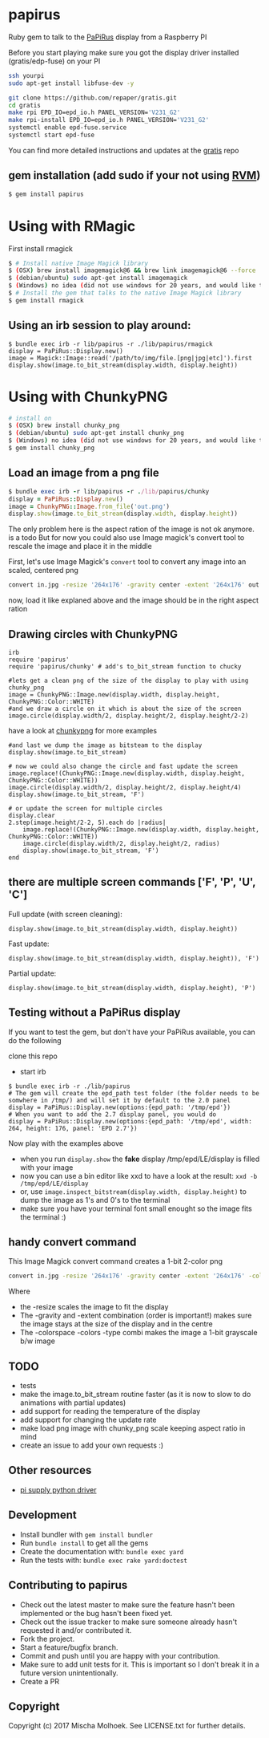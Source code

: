 # papirus

Ruby gem to talk to the [PaPiRus](https://www.pi-supply.com/?s=papirus&post_type=product&tags=1&limit=5&ixwps=1) display from a Raspberry PI

Before you start playing make sure you got the display driver installed (gratis/edp-fuse) on your PI

```bash
ssh yourpi
sudo apt-get install libfuse-dev -y

git clone https://github.com/repaper/gratis.git
cd gratis
make rpi EPD_IO=epd_io.h PANEL_VERSION='V231_G2'
make rpi-install EPD_IO=epd_io.h PANEL_VERSION='V231_G2'
systemctl enable epd-fuse.service
systemctl start epd-fuse
```

You can find more detailed instructions and updates at the [gratis](https://github.com/repaper/gratis) repo

## gem installation (add sudo if your not using [RVM](https://rvm.io/))

```bash
$ gem install papirus
```

# Using with RMagic

First install rmagick

```bash
$ # Install native Image Magick library
$ (OSX) brew install imagemagick@6 && brew link imagemagick@6 --force
$ (debian/ubuntu) sudo apt-get install imagemagick
$ (Windows) no idea (did not use windows for 20 years, and would like to add some more)
$ # Install the gem that talks to the native Image Magick library
$ gem install rmagick
```

## Using an irb session to play around:

```
$ bundle exec irb -r lib/papirus -r ./lib/papirus/rmagick
display = PaPiRus::Display.new()
image = Magick::Image::read('/path/to/img/file.[png|jpg|etc]').first
display.show(image.to_bit_stream(display.width, display.height))
```

# Using with ChunkyPNG

```bash
# install on
$ (OSX) brew install chunky_png
$ (debian/ubuntu) sudo apt-get install chunky_png
$ (Windows) no idea (did not use windows for 20 years, and would like to add some more)
$ gem install chunky_png
```

## Load an image from a png file

```ruby
$ bundle exec irb -r lib/papirus -r ./lib/papirus/chunky
display = PaPiRus::Display.new()
image = ChunkyPNG::Image.from_file('out.png')
display.show(image.to_bit_stream(display.width, display.height))
```

The only problem here is the aspect ration of the image is not ok anymore. is a todo
But for now you could also use Image magick's convert tool to rescale  the image and place it in the middle

First, let's use Image Magick's `convert` tool to convert any image into an scaled, centered png

```bash
convert in.jpg -resize '264x176' -gravity center -extent '264x176' out.png
```

now, load it like explaned above and the image should be in the right aspect ration

## Drawing circles with ChunkyPNG

```
irb
require 'papirus'
require 'papirus/chunky' # add's to_bit_stream function to chucky

#lets get a clean png of the size of the display to play with using chunky_png
image = ChunkyPNG::Image.new(display.width, display.height, ChunkyPNG::Color::WHITE)
#and we draw a circle on it which is about the size of the screen
image.circle(display.width/2, display.height/2, display.height/2-2)
```

have a look at [chunkypng](https://github.com/wvanbergen/chunky_png/wiki) for more examples

```
#and last we dump the image as bitsteam to the display
display.show(image.to_bit_stream)

# now we could also change the circle and fast update the screen
image.replace!(ChunkyPNG::Image.new(display.width, display.height, ChunkyPNG::Color::WHITE))
image.circle(display.width/2, display.height/2, display.height/4)
display.show(image.to_bit_stream, 'F')

# or update the screen for multiple circles
display.clear
2.step(image.height/2-2, 5).each do |radius|
    image.replace!(ChunkyPNG::Image.new(display.width, display.height, ChunkyPNG::Color::WHITE))
    image.circle(display.width/2, display.height/2, radius)
    display.show(image.to_bit_stream, 'F')
end
```

## there are multiple screen commands ['F', 'P', 'U', 'C']

Full update (with screen cleaning):

```
display.show(image.to_bit_stream(display.width, display.height))
```

Fast update:

```
display.show(image.to_bit_stream(display.width, display.height)), 'F')
```

Partial update:

```
display.show(image.to_bit_stream(display.width, display.height), 'P')
```

## Testing without a PaPiRus display

If you want to test the gem, but don't have your PaPiRus available, you can do the following

 clone this repo
* start irb

```
$ bundle exec irb -r ./lib/papirus
# The gem will create the epd_path test folder (the folder needs to be somwhere in /tmp/) and will set it by default to the 2.0 panel
display = PaPiRus::Display.new(options:{epd_path: '/tmp/epd'})
# When you want to add the 2.7 display panel, you would do
display = PaPiRus::Display.new(options:{epd_path: '/tmp/epd', width: 264, height: 176, panel: 'EPD 2.7'})
```

Now play with the examples above

* when you run `display.show` the **fake** display /tmp/epd/LE/display is filled with your image
* now you can use a bin editor like xxd to have a look at the result: `xxd -b /tmp/epd/LE/display`
* or, use `image.inspect_bitstream(display.width, display.height)` to dump the image as 1's and 0's to the terminal
* make sure you have your terminal font small enought so the image fits the terminal :)

## handy convert command

This Image Magick convert command creates a 1-bit 2-color png

```bash
convert in.jpg -resize '264x176' -gravity center -extent '264x176' -colorspace gray  -colors 2 -type bilevel out.png
```

Where
* the -resize scales the image to fit the display
* The -gravity and -extent combination (order is important!) makes sure the image stays at the size of the display and in the centre
* The -colorspace -colors -type combi makes the image a 1-bit grayscale b/w image

## TODO

* tests
* make the image.to_bit_stream routine faster (as it is now to slow to do animations with partial updates)
* add support for reading the temperature of the display
* add support for changing the update rate
* make load png image with chunky_png scale keeping aspect ratio in mind
* create an issue to add your own requests :)

## Other resources

* [pi supply python driver](https://github.com/PiSupply/PaPiRus)

## Development

* Install bundler with ```gem install bundler```
* Run ```bundle install``` to get all the gems
* Create the documentation with: ```bundle exec yard```
* Run the tests with: ```bundle exec rake yard:doctest```

## Contributing to papirus

* Check out the latest master to make sure the feature hasn't been implemented or the bug hasn't been fixed yet.
* Check out the issue tracker to make sure someone already hasn't requested it and/or contributed it.
* Fork the project.
* Start a feature/bugfix branch.
* Commit and push until you are happy with your contribution.
* Make sure to add unit tests for it. This is important so I don't break it in a future version unintentionally.
* Create a PR

## Copyright

Copyright (c) 2017 Mischa Molhoek. See LICENSE.txt for further details.
